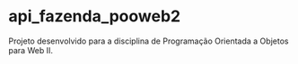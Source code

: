 # api_fazenda_pooweb2
Projeto desenvolvido para a disciplina de Programação Orientada a Objetos para Web II.
